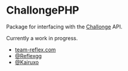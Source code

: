 # ChallongePHP
Package for interfacing with the [Challonge] API.

Currently a work in progress.

- [team-reflex.com](https://team-reflex.com)
- [@Reflexgg](http://twitter.com/Reflexgg)
- [@Kairuxo](http://twitter.com/Kairuxo)

[Challonge]: <http://api.challonge.com/v1>
